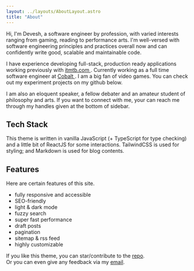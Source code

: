 ```yaml
---
layout: ../layouts/AboutLayout.astro
title: "About"
---
```


Hi, I'm Devesh, a software engineer by profession, with varied interests ranging from gaming, reading to performance arts. I'm well-versed with software engineering principles and practices overall now and can confidently write good, scalable and maintainable code.

I have experience developing full-stack, production ready applications working previously with <a href="https://www.itmtb.com/" target="_blank" class="underline decoration-dashed underline-offset-4 hover:text-skin-accent">
  itmtb.com
</a>. Currently working as a full time software engineer at <a href="https://www.gocobalt.io/" 
target="_blank" class="underline decoration-dashed underline-offset-4 hover:text-skin-accent">
  Cobalt
</a>. I am a big fan of video games. You can check out my experiment projects on my github below.

I am also an eloquent speaker, a fellow debater and an amateur student of philosophy and arts. If you want to connect with me, your can reach me through my handles given at the bottom of sidebar.

## Tech Stack

This theme is written in vanilla JavaScript (+ TypeScript for type checking) and a little bit of ReactJS for some interactions. TailwindCSS is used for styling; and Markdown is used for blog contents.

## Features

Here are certain features of this site.

- fully responsive and accessible
- SEO-friendly
- light & dark mode
- fuzzy search
- super fast performance
- draft posts
- pagination
- sitemap & rss feed
- highly customizable

If you like this theme, you can star/contribute to the [repo](https://github.com/satnaing/astro-paper).  
Or you can even give any feedback via my [email](mailto:contact@satnaing.dev).
